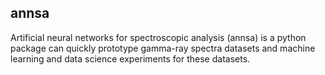 ## annsa

Artificial neural networks for spectroscopic analysis (annsa) is a python package can quickly prototype gamma-ray spectra datasets and machine learning and data science experiments for these datasets. 

